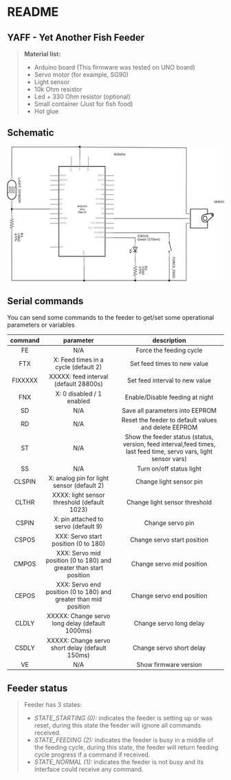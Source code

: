 # README #

## YAFF - Yet Another Fish Feeder ##

> **Material list:**
>
> - Arduino board (This firmware was tested on UNO board)
> - Servo motor (for example, SG90)
> - Light sensor
> - 10k Ohm resistor
> - Led + 330 Ohm resistor (optional)
> - Small container (Just for fish food)
> - Hot glue

## Schematic ##

![alt tag](Schematic_esquema.png)

## Serial commands ##

You can send some commands to the feeder to get/set some operational parameters or variables

| command |                              parameter                              |                                     description                                    |
|:-------:|:-------------------------------------------------------------------:|:----------------------------------------------------------------------------------:|
|    FE   |                                 N/A                                 | Force the feeding cycle                                                             |
|   FTX   |            X: Feed times in a cycle (default 2)                     | Set feed times to new value                                                        |
| FIXXXXX |                XXXXX: feed interval (default 28800s)                | Set feed interval to new value                                                     |
|   FNX   |            X: 0 disabled / 1 enabled                                | Enable/Disable feeding at night |
|    SD   |                                 N/A                                 | Save all parameters into EEPROM                                                    |
|    RD   |                                 N/A                                 | Reset the feeder to default values and delete EEPROM                                   |
|    ST   |                                 N/A                                 | Show the feeder status  (status, version, feed interval,feed times, last feed time, servo vars, light sensor vars) |
|    SS    |                                N/A                                 | Turn on/off status light                 
|  CLSPIN  |            X: analog pin for light sensor (default 2)              | Change light sensor pin                                                                   |
|  CLTHR  |          XXXX: light sensor threshold (default 1023)                | Change light sensor threshold                                                                   |
|  CSPIN  |            X: pin attached to servo (default 9)                     | Change servo pin                                                                   |
|  CSPOS  |                 XXX: Servo start position (0 to 180)                | Change servo start position                                                        |
|  CMPOS  | XXX: Servo mid position (0 to 180) and  greater than start position | Change servo mid position                                                          |
|  CEPOS  | XXX: Servo end position (0 to 180) and  greater than mid position   | Change servo end position                                                          |
|  CLDLY  | XXXXX: Change servo long delay (default 1000ms)                     | Change servo long delay                                                            |
|  CSDLY  | XXXXX: Change servo short delay (default 150ms)                     | Change servo short delay                                                           |
|    VE   |                                 N/A                                 | Show firmware version                                                              |

## Feeder status ##

> Feeder has 3 states:
>
> - *STATE_STARTING (0):* indicates the feeder is setting up or was reset, during this state the feeder will ignore all commands received.
> - *STATE_FEEDING (2):* indicates the feeder is busy in a middle of the feeding cycle, during this state, the feeder will return feeding cycle progress if a command if received.
> - *STATE_NORMAL (1):* indicates the feeder is not busy and its interface could receive any command.
